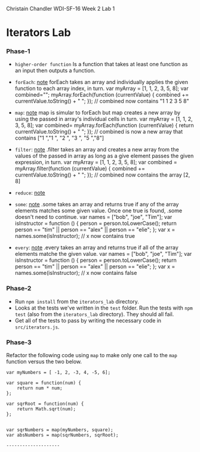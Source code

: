 Christain Chandler WDI-SF-16
Week 2 Lab 1
# Iterators Lab

### Phase-1

* `higher-order function`
	Is a function that takes at least one function as an input then outputs a function.


* `forEach`: [note](https://developer.mozilla.org/en-US/docs/Web/JavaScript/Reference/Global_Objects/Array/forEach)
forEach takes an array and individually applies the given function to each array index, in turn.
var myArray = [1, 1, 2, 3, 5, 8];
var combined="";
myArray.forEach(function (currentValue) {
    combined += currentValue.toString() + " ";
});
// combined now contains  "1 1 2 3 5 8"


* `map`: [note](https://developer.mozilla.org/en-US/docs/Web/JavaScript/Reference/Global_Objects/Array/map)
map is simular to forEach but map creates a new array by using the passed in array's individual cells in turn.
var myArray = [1, 1, 2, 3, 5, 8];
var combined= myArray.forEach(function (currentValue) {
    return currentValue.toString() + " ";
});
// combined is now a new array that contains  ["1 ","1 ", "2 ", "3 ", "5 ","8"]


* `filter`: [note](https://developer.mozilla.org/en-US/docs/Web/JavaScript/Reference/Global_Objects/Array/filter)
.filter takes an array and creates a new array from the values of the passed in array as long as a give element passes the given expression, in turn.
var myArray = [1, 1, 2, 3, 5, 8];
var combined = myArray.filter(function (currentValue) {
    combined += currentValue.toString() + " ";
});
// combined now contains the array [2, 8]


* `reduce`: [note](https://developer.mozilla.org/en-US/docs/Web/JavaScript/Reference/Global_Objects/Array/reduce)



* `some`: [note](https://developer.mozilla.org/en-US/docs/Web/JavaScript/Reference/Global_Objects/Array/some)
.some takes an array and returns true if any of the array elements matches some given value. Once one true is found, .some doesn't need to continue.
var names = ["bob", "joe", "Tim"];
var isInstructor = function () {
	person = person.toLowerCase();
	return person == "tim" || person == "alex" || person == "elie"; 
};
var x = names.some(isInstructor);
// x now contains true

* `every`: [note](https://developer.mozilla.org/en-US/docs/Web/JavaScript/Reference/Global_Objects/Array/every)
.every takes an array and returns true if all of the array elements matche the given value.
var names = ["bob", "joe", "Tim"];
var isInstructor = function () {
	person = person.toLowerCase();
	return person == "tim" || person == "alex" || person == "elie"; 
};
var x = names.some(isInstructor);
// x now contains false

### Phase-2

* Run `npm install` from the `iterators_lab` directory.
* Looks at the tests we've written in the `test` folder. Run the tests
  with `npm test` (also from the `iterators_lab` directory). They
  should all fail.
* Get all of the tests to pass by writing the necessary code in
  `src/iterators.js`.

### Phase-3

Refactor the following code using `map` to make only one call to the `map` function versus the two below.


```
var myNumbers = [ -1, 2, -3, 4, -5, 6];

var square = function(num) {
	return num * num;
};

var sqrRoot = function(num) {
	return Math.sqrt(num);
};


var sqrNumbers = map(myNumbers, square);
var absNumbers = map(sqrNumbers, sqrRoot);

--------------------




